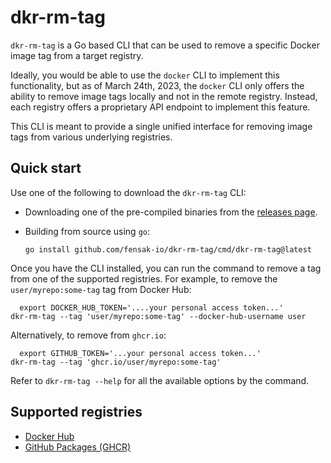# dkr-rm-tag

`dkr-rm-tag` is a Go based CLI that can be used to remove a specific Docker image tag from a target registry.

Ideally, you would be able to use the `docker` CLI to implement this functionality, but as of March 24th, 2023, the
`docker` CLI only offers the ability to remove image tags locally and not in the remote registry. Instead, each registry
offers a proprietary API endpoint to implement this feature.

This CLI is meant to provide a single unified interface for removing image tags from various underlying registries.


## Quick start

Use one of the following to download the `dkr-rm-tag` CLI:

- Downloading one of the pre-compiled binaries from the [releases page](/releases).
- Building from source using `go`:

      go install github.com/fensak-io/dkr-rm-tag/cmd/dkr-rm-tag@latest

Once you have the CLI installed, you can run the command to remove a tag from one of the supported registries. For
example, to remove the `user/myrepo:some-tag` tag from Docker Hub:

```
  export DOCKER_HUB_TOKEN='....your personal access token...'
dkr-rm-tag --tag 'user/myrepo:some-tag' --docker-hub-username user
```

Alternatively, to remove from `ghcr.io`:

```
  export GITHUB_TOKEN='...your personal access token...'
dkr-rm-tag --tag 'ghcr.io/user/myrepo:some-tag'
```

Refer to `dkr-rm-tag --help` for all the available options by the command.


## Supported registries

- [Docker Hub](https://hub.docker.com/)
- [GitHub Packages (GHCR)](https://github.com/features/packages)
